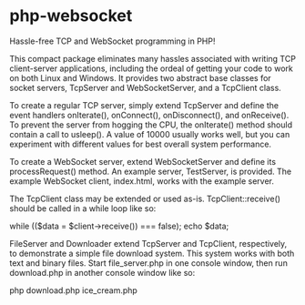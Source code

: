 # php-websocket
Hassle-free TCP and WebSocket programming in PHP!

This compact package eliminates many hassles associated with writing TCP client-server applications, including the ordeal of getting your code to work on both Linux and Windows. It provides two abstract base classes for socket servers, TcpServer and WebSocketServer, and a TcpClient class.

To create a regular TCP server, simply extend TcpServer and define the event handlers onIterate(), onConnect(), onDisconnect(), and onReceive(). To prevent the server from hogging the CPU, the onIterate() method should contain a call to usleep(). A value of 10000 usually works well, but you can experiment with different values for best overall system performance.

To create a WebSocket server, extend WebSocketServer and define its processRequest() method. An example server, TestServer, is provided. The example WebSocket client, index.html, works with the example server.

The TcpClient class may be extended or used as-is. TcpClient::receive() should be called in a while loop like so:

while (($data = $client->receive()) === false);
echo $data;

FileServer and Downloader extend TcpServer and TcpClient, respectively, to demonstrate a simple file download system. This system works with both text and binary files. Start file_server.php in one console window, then run download.php in another console window like so:

php download.php ice_cream.php
